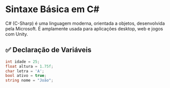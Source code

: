 # Sintaxe Básica em C#

C# (C-Sharp) é uma linguagem moderna, orientada a objetos, desenvolvida pela Microsoft. É amplamente usada para aplicações desktop, web e jogos com Unity.

## ✅ Declaração de Variáveis

```csharp
int idade = 25;
float altura = 1.75f;
char letra = 'A';
bool ativo = true;
string nome = "João";